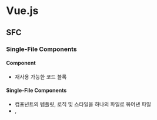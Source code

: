 # Vue.js

## SFC

### Single-File Components

#### Component

- 재사용 가능한 코드 블록

#### Single-File Components

- 컴포넌트의 템플릿, 로직 및 스타일을 하나의 파일로 묶어낸 파일
- <templet>, <script>, <style>로 구성
